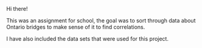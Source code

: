 Hi there! 

This was an assignment for school, the goal was to sort through data about Ontario bridges to 
make sense of it to find correlations.

I have also included the data sets that were used for this project.

